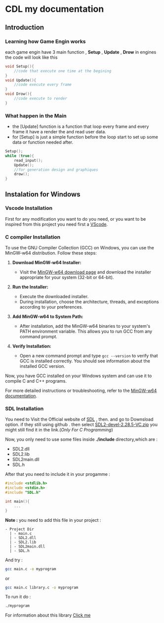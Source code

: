 # CDL my documentation #
## Introduction ##
### Learning how Game Engin works ###
each game engin have 3 main function , **Setup** , **Update** , **Drow**
in engines the code will look like this 
```c
void Setup(){
    //code that execute one time at the begining
}
void Update(){
    //code execute every frame 
}
void Drow(){
    //code execute to render
}
```

### What happen in the Main ###
 - the [Update] function is a function that loop every frame and every frame it have a render the and read user data.
 - for [Setup] is just a simple function before the loop start to set up some data or function needed after.

```c
Setup();
while (true){
    read_input();
    Update();
    //for generation design and graphiques
    drow();
}
```

## Instalation for Windows ##
### Vscode Installation ###
First for any modification you want to do you need, or you want to be inspired from this project you need first a [VScode](https://code.visualstudio.com/download).
### C compiler Installation ###
To use the GNU Compiler Collection (GCC) on Windows, you can use the MinGW-w64 distribution. Follow these steps:

1. **Download MinGW-w64 Installer:**
   - Visit the [MinGW-w64 download page](https://mingw-w64.org/doku.php) and download the installer appropriate for your system (32-bit or 64-bit).

2. **Run the Installer:**
   - Execute the downloaded installer.
   - During installation, choose the architecture, threads, and exceptions according to your preferences.

3. **Add MinGW-w64 to System Path:**
   - After installation, add the MinGW-w64 binaries to your system's PATH environment variable. This allows you to run GCC from any command prompt.
   
4. **Verify Installation:**
   - Open a new command prompt and type `gcc --version` to verify that GCC is installed correctly. You should see information about the installed GCC version.

Now, you have GCC installed on your Windows system and can use it to compile C and C++ programs.

For more detailed instructions or troubleshooting, refer to the [MinGW-w64 documentation](https://mingw-w64.org/doku.php).
### SDL Installation ###
You need to Visit the Official website of [SDL](https://www.libsdl.org/) , then. and go to Downsload option.
if they still using github . then select [SDL2-devel-2.28.5-VC.zip](https://github.com/libsdl-org/SDL/releases/tag/release-2.28.5) you might still find it in the link.(*Only For C Programming*)

Now, you only need to use some files inside **./include** directory,which are :
- SDL2.dll
- SDL2.lib
- SDL2main.dll
- SDL.h

After that you need to include it in your progamme : 
```c
#include <stdlib.h>
#include <stdin.h>
#include "SDL.h"

int main(){
    ...
}
```
**Note :** you need to add this file in your project :
```
- Project Dir
  | - main.c
  | - SDL2.dll
  | - SDL2.lib
  | - SDL2main.dll
  | - SDL.h

```

And try :
```bash
gcc main.c -o myprogram
```
or
```bash
gcc main.c library.c -o myprogram
```
To run it do :
```bash
./myprogram
```

For information about this library [Click me](https://wiki.libsdl.org/SDL2/FrontPage)



